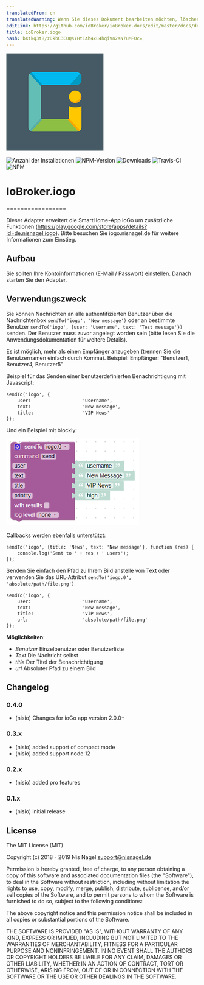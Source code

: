 ```yaml
---
translatedFrom: en
translatedWarning: Wenn Sie dieses Dokument bearbeiten möchten, löschen Sie bitte das Feld "translationsFrom". Andernfalls wird dieses Dokument automatisch erneut übersetzt
editLink: https://github.com/ioBroker/ioBroker.docs/edit/master/docs/de/adapterref/iobroker.iogo/README.md
title: ioBroker.iogo
hash: bXtkq3tB/zDkbC3CUQsYHt1Ah4xu4hqiVn2KN7uMFOc=
---
```

![Logo](../../../en/adapterref/iobroker.iogo/admin/iogo.png)

![Anzahl der Installationen](http://iobroker.live/badges/iogo-stable.svg)
![NPM-Version](http://img.shields.io/npm/v/iobroker.iogo.svg)
![Downloads](https://img.shields.io/npm/dm/iobroker.iogo.svg)
![Travis-CI](http://img.shields.io/travis/nisiode/ioBroker.iogo/master.svg)
![NPM](https://nodei.co/npm/iobroker.iogo.png?downloads=true)

# IoBroker.iogo
=================

Dieser Adapter erweitert die SmartHome-App ioGo um zusätzliche Funktionen (https://play.google.com/store/apps/details?id=de.nisnagel.iogo).
Bitte besuchen Sie iogo.nisnagel.de für weitere Informationen zum Einstieg.

## Aufbau
Sie sollten Ihre Kontoinformationen (E-Mail / Passwort) einstellen. Danach starten Sie den Adapter.

## Verwendungszweck
Sie können Nachrichten an alle authentifizierten Benutzer über die Nachrichtenbox ```sendTo('iogo', 'New message')``` oder an bestimmte Benutzer ```sendTo('iogo', {user: 'Username', text: 'Test message'})``` senden.
Der Benutzer muss zuvor angelegt worden sein (bitte lesen Sie die Anwendungsdokumentation für weitere Details).

Es ist möglich, mehr als einen Empfänger anzugeben (trennen Sie die Benutzernamen einfach durch Komma). Beispiel: Empfänger: "Benutzer1, Benutzer4, Benutzer5"

Beispiel für das Senden einer benutzerdefinierten Benachrichtigung mit Javascript:

```
sendTo('iogo', {
    user:                   'Username',
    text:                   'New message',
    title:                  'VIP News'
});
```

Und ein Beispiel mit blockly:

![blockhaft](../../../en/adapterref/iobroker.iogo/img/blockly.png)

Callbacks werden ebenfalls unterstützt:

```
sendTo('iogo', {title: 'News', text: 'New message'}, function (res) {
    console.log('Sent to ' + res + ' users');
});
```

Senden Sie einfach den Pfad zu Ihrem Bild anstelle von Text oder verwenden Sie das URL-Attribut ```sendTo('iogo.0', 'absolute/path/file.png')```

```
sendTo('iogo', {
    user:                   'Username',
    text:                   'New message',
    title:                  'VIP News',
    url:                    'absolute/path/file.png'
});
```

**Möglichkeiten**:

- *Benutzer* Einzelbenutzer oder Benutzerliste
- *Text* Die Nachricht selbst
- *title* Der Titel der Benachrichtigung
- *url* Absoluter Pfad zu einem Bild

## Changelog

### 0.4.0
* (nisio) Changes for ioGo app version 2.0.0+

### 0.3.x
* (nisio) added support of compact mode
* (nisio) added support node 12

### 0.2.x
* (nisio) added pro features

### 0.1.x
* (nisio) initial release

## License
The MIT License (MIT)

Copyright (c) 2018 - 2019 Nis Nagel <support@nisnagel.de>

Permission is hereby granted, free of charge, to any person obtaining a copy
of this software and associated documentation files (the "Software"), to deal
in the Software without restriction, including without limitation the rights
to use, copy, modify, merge, publish, distribute, sublicense, and/or sell
copies of the Software, and to permit persons to whom the Software is
furnished to do so, subject to the following conditions:

The above copyright notice and this permission notice shall be included in
all copies or substantial portions of the Software.

THE SOFTWARE IS PROVIDED "AS IS", WITHOUT WARRANTY OF ANY KIND, EXPRESS OR
IMPLIED, INCLUDING BUT NOT LIMITED TO THE WARRANTIES OF MERCHANTABILITY,
FITNESS FOR A PARTICULAR PURPOSE AND NONINFRINGEMENT. IN NO EVENT SHALL THE
AUTHORS OR COPYRIGHT HOLDERS BE LIABLE FOR ANY CLAIM, DAMAGES OR OTHER
LIABILITY, WHETHER IN AN ACTION OF CONTRACT, TORT OR OTHERWISE, ARISING FROM,
OUT OF OR IN CONNECTION WITH THE SOFTWARE OR THE USE OR OTHER DEALINGS IN
THE SOFTWARE.